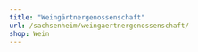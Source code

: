 ```yaml
---
title: "Weingärtnergenossenschaft"
url: /sachsenheim/weingaertnergenossenschaft/
shop: Wein
---
```

